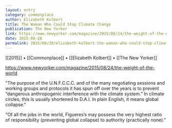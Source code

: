 ```yaml
---
layout: entry
category: commonplace
author: Elizabeth Kolbert
title: The Woman Who Could Stop Climate Change
publication: The New Yorker
link: https://www.newyorker.com/magazine/2015/08/24/the-weight-of-the-world
date: 2015-08-28
permalink: 2015/08/28/elizabeth-kolbert-the-woman-who-could-stop-climate-change
---
```


[[2015]] • [[Commonplace]] • [[Elizabeth Kolbert]] • [[The New Yorker]]

https://www.newyorker.com/magazine/2015/08/24/the-weight-of-the-world

"The purpose of the U.N.F.C.C.C. and of the many negotiating sessions and working groups and protocols it has spun off over the years is to prevent “dangerous anthropogenic interference with the climate system.” In climate circles, this is usually shortened to D.A.I. In plain English, it means global collapse."

"Of all the jobs in the world, Figueres’s may possess the very highest ratio of responsibility (preventing global collapse) to authority (practically none)."
